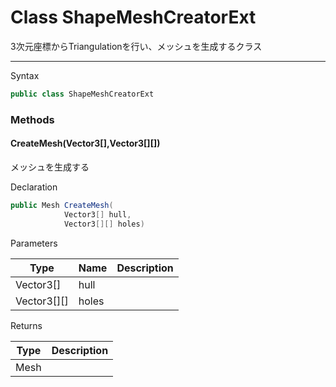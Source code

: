 # Class ShapeMeshCreatorExt
3次元座標からTriangulationを行い、メッシュを生成するクラス

---
Syntax
```csharp
public class ShapeMeshCreatorExt
```

### Methods
#### CreateMesh(Vector3[],Vector3[][])
メッシュを生成する

Declaration
```csharp
public Mesh CreateMesh(
            Vector3[] hull,
            Vector3[][] holes)
```
Parameters

| Type        | Name      | Description |
|-------------|-----------|-------------|
| Vector3[]   | hull      ||
| Vector3[][] | holes     ||

Returns

| Type | Description |
|------|----------|
| Mesh ||